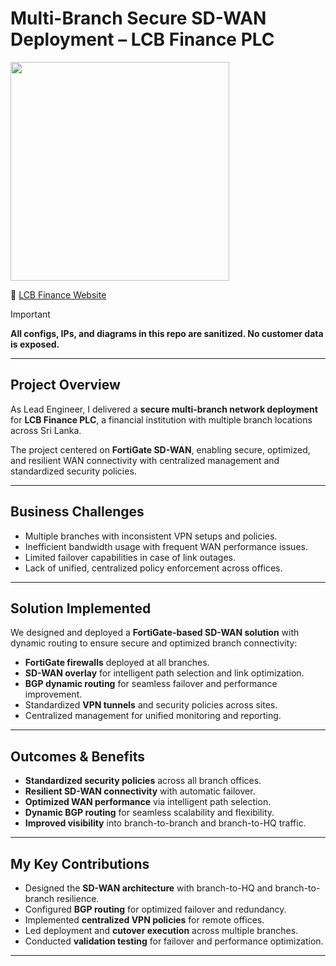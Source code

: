 # Multi-Branch Secure SD-WAN Deployment – LCB Finance PLC  
<p>
  <img src="https://img.shields.io/badge/Role-Lead%20Network%20%26%20Security%20Engineer-blue" width="350">
</p>

🔗 [LCB Finance Website](https://www.lcbfinance.lk)  

> [!IMPORTANT]  
**All configs, IPs, and diagrams in this repo are sanitized. No customer data is exposed.**

---

## Project Overview
As Lead Engineer, I delivered a **secure multi-branch network deployment** for **LCB Finance PLC**, a financial institution with multiple branch locations across Sri Lanka.  

The project centered on **FortiGate SD-WAN**, enabling secure, optimized, and resilient WAN connectivity with centralized management and standardized security policies.  

---

## Business Challenges
- Multiple branches with inconsistent VPN setups and policies.  
- Inefficient bandwidth usage with frequent WAN performance issues.  
- Limited failover capabilities in case of link outages.  
- Lack of unified, centralized policy enforcement across offices.  

---

## Solution Implemented
We designed and deployed a **FortiGate-based SD-WAN solution** with dynamic routing to ensure secure and optimized branch connectivity:  
- **FortiGate firewalls** deployed at all branches.  
- **SD-WAN overlay** for intelligent path selection and link optimization.  
- **BGP dynamic routing** for seamless failover and performance improvement.  
- Standardized **VPN tunnels** and security policies across sites.  
- Centralized management for unified monitoring and reporting.  

---

## Outcomes & Benefits
- **Standardized security policies** across all branch offices.  
- **Resilient SD-WAN connectivity** with automatic failover.  
- **Optimized WAN performance** via intelligent path selection.  
- **Dynamic BGP routing** for seamless scalability and flexibility.  
- **Improved visibility** into branch-to-branch and branch-to-HQ traffic.  

---

## My Key Contributions
- Designed the **SD-WAN architecture** with branch-to-HQ and branch-to-branch resilience.  
- Configured **BGP routing** for optimized failover and redundancy.  
- Implemented **centralized VPN policies** for remote offices.  
- Led deployment and **cutover execution** across multiple branches.  
- Conducted **validation testing** for failover and performance optimization.  

---

